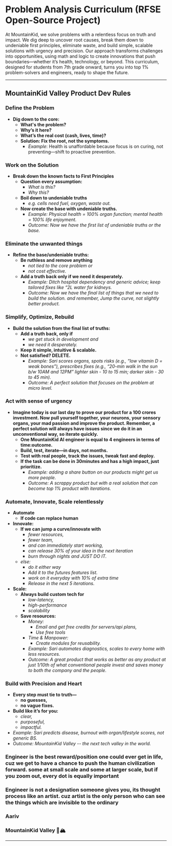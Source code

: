 # Problem Analysis Curriculum (RFSE Open-Source Project)

At MountainKid, we solve problems with a relentless focus on truth and impact. We dig deep to uncover root causes, break them down to undeniable first principles, eliminate waste, and build simple, scalable solutions with urgency and precision. Our approach transforms challenges into opportunities, using math and logic to create innovations that push boundaries—whether it’s health, technology, or beyond. This curriculum, designed for students from 7th grade onward, turns you into top 1% problem-solvers and engineers, ready to shape the future.

---

## MountainKid Valley Product Dev Rules

### Define the Problem

- **Dig down to the core:**
  - **What's the problem?**
  - **Why’s it here?**
  - **What’s the real cost (cash, lives, time)?**
  - **Solution: Fix the root, not the symptoms.**
    - _Example_: Health is unaffordable because focus is on curing, not preventing—shift to proactive prevention.

### Work on the Solution

- **Break down the known facts to First Principles**
  - **Question every assumption:**
    - _What is this?_
    - _Why this?_
  - **Boil down to undeniable truths**
    - _e.g. cells need fuel, oxygen, waste out._
  - **Now create the base with undeniable truths.**
    - _Example: Physical health = 100% organ function; mental health = 100% life enjoyment._
    - _Outcome: Now we have the first list of undeniable truths or the base._

### Eliminate the unwanted things

- **Refine the base/undeniable truths:**
  - **Be ruthless and remove anything**
    - _not tied to the core problem or_
    - _not cost effective._
  - **Add a truth back only if we need it desperately.**
    - _Example: Ditch hospital dependency and generic advice; keep tailored fixes like “2L water for kidneys._
    - _Outcome: Now we have the final list of things that we need to build the solution. and remember, Jump the curve, not slightly better product._

### Simplify, Optimize, Rebuild

- **Build the solution from the final list of truths:**
  - **Add a truth back, only if**
    - _we get stuck in development and_
    - _we need it desperately._
  - **Keep it simple, intuitive & scalable.**
  - **Not satisfied? DELETE.**
    - _Example: Sari scores organs, spots risks (e.g., “low vitamin D = weak bones”), prescribes fixes (e.g., “20-min walk in the sun b/w 10AM and 12PM” lighter skin - 10 to 15 min; darker skin - 30 to 45 min)._
    - _Outcome: A perfect solution that focuses on the problem at micro level._

### Act with sense of urgency

- **Imagine today is our last day to prove our product for a 100 crores investment. Now pull yourself together, your neurons, your sensory organs, your mad passion and improve the product. Remember, a perfect solution will always have issues since we do it in an unconventional way, so iterate quickly.**
  - **One MountainKid AI engineer is equal to 4 engineers in terms of time:outcome.**
  - **Build, test, iterate—in days, not months.**
  - **Test with real people, track the issues, tweak fast and deploy.**
  - **If the task can be done in 30minutes and has a high impact, just prioritize.**
    - _Example: adding a share button on our products might get us more people._
    - _Outcome: A scrappy product but with a real solution that can become top 1% product with iterations._

### Automate, Innovate, Scale relentlessly

- **Automate**
  - **If code can replace human**
- **Innovate:**
  - **If we can jump a curve/innovate with**
    - _fewer resources,_
    - _fewer team,_
    - _and can immediately start working,_
    - _can release 30% of your idea in the next iteration_
    - _burn through nights and JUST DO IT._
  - _else:_
    - _do it either way_
    - _Add it to the futures features list._
    - _work on it everyday with 10% of extra time_
    - _Release in the next 5 iterations._
- **Scale:**
  - **Always build custom tech for**
    - _low-latency,_
    - _high-performance_
    - _scalability_
  - **Save resources:**
    - _Money:_
      - _Email and get free credits for servers/api plans,_
      - _Use free tools_
    - _Time & Manpower:_
      - _Create modules for reusability._
    - _Example: Sari automates diagnostics, scales to every home with less resources._
    - _Outcome: A great product that works as better as any product at just 1/10th of what conventional people invest and saves money to both the company and the people._

### Build with Precision and Heart

- **Every step must tie to truth—**
  - **no guesses,**
  - **no vague fixes.**
- **Build like it’s for you:**
  - _clear,_
  - _purposeful,_
  - _impactful._
- _Example: Sari predicts disease, burnout with organ/lifestyle scores, not generic BS._
- _Outcome: MountainKid Valley -- the next tech valley in the world._

### Engineer is the best reward/position one could ever get in life, cuz we get to have a chance to push the human civilization forward. some at small scale and some at larger scale, but if you zoom out, every dot is equally important

### Engineer is not a designation someone gives you, its thought process like an artist. cuz artist is the only person who can see the things which are invisible to the ordinary

### Aariv

### MountainKid Valley 🌱🏔️

---

###
